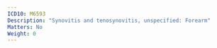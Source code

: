 ```yaml
---
ICD10: M6593
Description: "Synovitis and tenosynovitis, unspecified: Forearm"
Matters: No
Weight: 0
---
```

